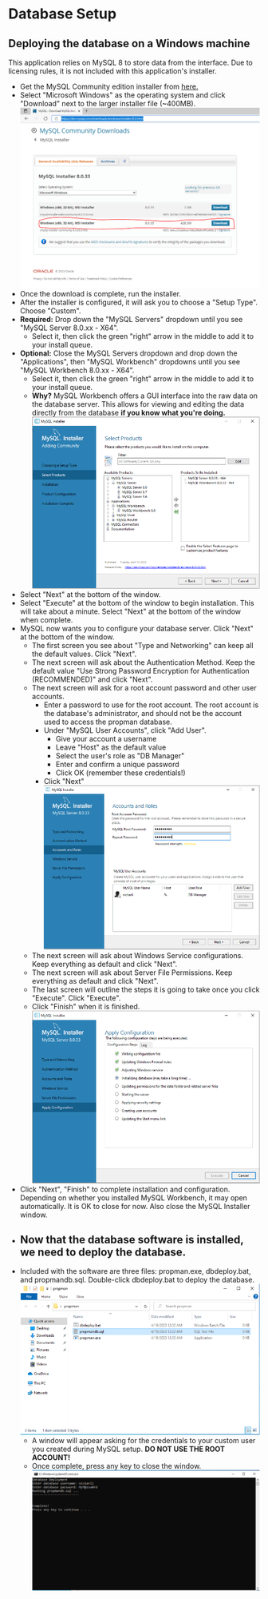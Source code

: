# Database Setup
## Deploying the database on a Windows machine

This application relies on MySQL 8 to store data from the interface. Due to licensing rules, it is not included with this application's installer. 

- Get the MySQL Community edition installer from [here.](https://dev.mysql.com/downloads/windows/installer/8.0.html)
- Select "Microsoft Windows" as the operating system and click "Download" next to the larger installer file (~400MB). 
![image](mysqldownload.PNG)
- Once the download is complete, run the installer.
- After the installer is configured, it will ask you to choose a "Setup Type". Choose "Custom".
- **Required:** Drop down the "MySQL Servers" dropdown until you see "MySQL Server 8.0.xx - X64".
  - Select it, then click the green "right" arrow in the middle to add it to your install queue.
- **Optional:** Close the MySQL Servers dropdown and drop down the "Applications", then "MySQL Workbench" dropdowns until you see "MySQL Workbench 8.0.xx - X64".
  - Select it, then click the green "right" arrow in the middle to add it to your install queue.
  - **Why?** MySQL Workbench offers a GUI interface into the raw data on the database server. This allows for viewing and editing the data directly from the database **if you know what you're doing.** 
![image](mysqlinstaller.PNG)
- Select "Next" at the bottom of the window.
- Select "Execute" at the bottom of the window to begin installation. This will take about a minute. Select "Next" at the bottom of the window when complete.
- MySQL now wants you to configure your database server. Click "Next" at the bottom of the window.
  - The first screen you see about "Type and Networking" can keep all the default values. Click "Next".
  - The next screen will ask about the Authentication Method. Keep the default value "Use Strong Password Encryption for Authentication (RECOMMENDED)" and click "Next".
  - The next screen will ask for a root account password and other user accounts. 
    - Enter a password to use for the root account. The root account is the database's administrator, and should not be the account used to access the propman database.
    - Under "MySQL User Accounts", click "Add User". 
      - Give your account a username
      - Leave "Host" as the default value
      - Select the user's role as "DB Manager"
      - Enter and confirm a unique password 
      - Click OK (remember these credentials!)
    - Click "Next" 
![image](mysqlusers.PNG)
  - The next screen will ask about Windows Service configurations. Keep everything as default and click "Next".
  - The next screen will ask about Server File Permissions. Keep everything as default and click "Next".
  - The last screen will outline the steps it is going to take once you click "Execute". Click "Execute".
  - Click "Finish" when it is finished. 
![image](mysqlapplyconfig.PNG)
- Click "Next", "Finish" to complete installation and configuration. Depending on whether you installed MySQL Workbench, it may open automatically. It is OK to close for now. Also close the MySQL Installer window.
- ## **Now that the database software is installed, we need to deploy the database.**
- Included with the software are three files: propman.exe, dbdeploy.bat, and propmandb.sql. Double-click dbdeploy.bat to deploy the database. 
![image](propmanfolder.PNG)
  - A window will appear asking for the credentials to your custom user you created during MySQL setup. **DO NOT USE THE ROOT ACCOUNT!**
  - Once complete, press any key to close the window. 
![image](propmandbdeploy.PNG)